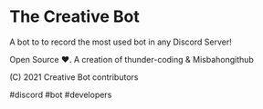 # The Creative Bot

A bot to to record the most used bot in any Discord Server!

Open Source ♥️.
A creation of thunder-coding & Misbahongithub

(C) 2021 Creative Bot contributors

#discord #bot #developers 
